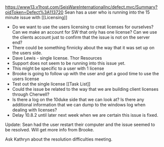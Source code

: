 https://www13.v1host.com/SeisWareInternationalInc/defect.mvc/Summary?oidToken=Defect%3A113720
Sean has a user who is running into the 15 minute issue with [[Licensing]]
- Do we want to use the users licensing to creat licenses for ourselves? Can we make an account for SW that only has one license? Can we use the clients account just to confirm that the issue is not on the server end?
- There could be something finnicky about the way that it was set up on the users side.
- Dave Lewis - single license. Thor Resources
- Support does not seem to be running into this issue yet.
- This might be specific to a user with 1 license
- Brooke is going to follow up with the user and get a good time to use the users license
- Test out the single license [[Task List]]
- Could the issue be related to the way that we are building client licenses through Cherwell?
- Is there a log on the 10duke side that we can look at? Is there any additional information that we can dump to the windows log when dealing with licenses?
- Delay 10.8.2 until later next week when we are certain this issue is fixed.

Update: Sean had the user restart their computer and the issue seemed to be resolved. Will get more info from Brooke.

Ask Kathryn about the resolution difficulties meeting.
